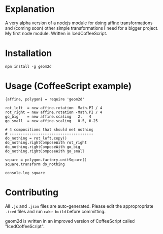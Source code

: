 Explanation
============
A very alpha version of a nodejs module for doing affine transformations and (coming soon) other simple transformations
I need for a bigger project. My first node module. Written in IcedCoffeeScript.

Installation
============
```
npm install -g geom2d
```

Usage (CoffeeScript example)
============================
```
{affine, polygon} = require 'geom2d'

rot_left  = new affine.rotation  Math.PI / 4
rot_right = new affine.rotation -Math.PI / 4
go_big    = new affine.scaling   2,   4
go_small  = new affine.scaling   0.5, 0.25

# 4 compositions that should net nothing
# --------------------------------------
do_nothing = rot_left.copy()
do_nothing.rightComposeWith rot_right
do_nothing.rightComposeWith go_big
do_nothing.rightComposeWith go_small

square = polygon.factory.unitSquare()
square.transform do_nothing

console.log square
```


Contributing
============
All `.js` and `.json` files are auto-generated. Please edit the appropropriate `.iced` files and run `cake build` before committing.

geom2d is written in an improved version of CoffeeScript called "IcedCoffeeScript".



